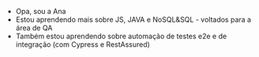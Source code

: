 - Opa, sou a Ana
- Estou aprendendo mais sobre JS, JAVA e NoSQL&SQL - voltados para a área de QA
- Também estou aprendendo sobre automação de testes e2e e de integração (com Cypress e RestAssured)

<!---
akzarin/akzarin is a ✨ special ✨ repository because its `README.md` (this file) appears on your GitHub profile.
You can click the Preview link to take a look at your changes.
--->
